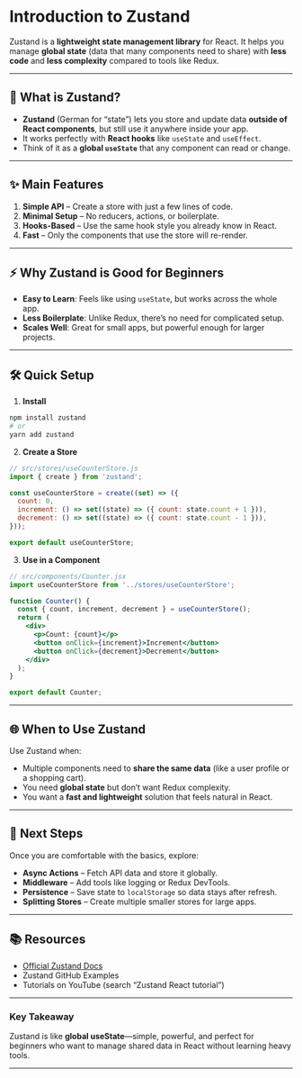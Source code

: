 # Introduction to Zustand

Zustand is a **lightweight state management library** for React.
It helps you manage **global state** (data that many components need to share) with **less code** and **less complexity** compared to tools like Redux.

---

## 🌱 What is Zustand?

* **Zustand** (German for “state”) lets you store and update data **outside of React components**, but still use it anywhere inside your app.
* It works perfectly with **React hooks** like `useState` and `useEffect`.
* Think of it as a **global `useState`** that any component can read or change.

---

## ✨ Main Features

1. **Simple API** – Create a store with just a few lines of code.
2. **Minimal Setup** – No reducers, actions, or boilerplate.
3. **Hooks-Based** – Use the same hook style you already know in React.
4. **Fast** – Only the components that use the store will re-render.

---

## ⚡️ Why Zustand is Good for Beginners

* **Easy to Learn**: Feels like using `useState`, but works across the whole app.
* **Less Boilerplate**: Unlike Redux, there’s no need for complicated setup.
* **Scales Well**: Great for small apps, but powerful enough for larger projects.

---

## 🛠️ Quick Setup

1. **Install**

```bash
npm install zustand
# or
yarn add zustand
```

2. **Create a Store**

```jsx
// src/stores/useCounterStore.js
import { create } from 'zustand';

const useCounterStore = create((set) => ({
  count: 0,
  increment: () => set((state) => ({ count: state.count + 1 })),
  decrement: () => set((state) => ({ count: state.count - 1 })),
}));

export default useCounterStore;
```

3. **Use in a Component**

```jsx
// src/components/Counter.jsx
import useCounterStore from '../stores/useCounterStore';

function Counter() {
  const { count, increment, decrement } = useCounterStore();
  return (
    <div>
      <p>Count: {count}</p>
      <button onClick={increment}>Increment</button>
      <button onClick={decrement}>Decrement</button>
    </div>
  );
}

export default Counter;
```

---

## 🌐 When to Use Zustand

Use Zustand when:

* Multiple components need to **share the same data** (like a user profile or a shopping cart).
* You need **global state** but don’t want Redux complexity.
* You want a **fast and lightweight** solution that feels natural in React.

---

## 🧩 Next Steps

Once you are comfortable with the basics, explore:

* **Async Actions** – Fetch API data and store it globally.
* **Middleware** – Add tools like logging or Redux DevTools.
* **Persistence** – Save state to `localStorage` so data stays after refresh.
* **Splitting Stores** – Create multiple smaller stores for large apps.

---

## 📚 Resources

* [Official Zustand Docs](https://docs.pmnd.rs/zustand/getting-started/introduction)
* Zustand GitHub Examples
* Tutorials on YouTube (search “Zustand React tutorial”)

---

### Key Takeaway

Zustand is like **global useState**—simple, powerful, and perfect for beginners who want to manage shared data in React without learning heavy tools.

---
